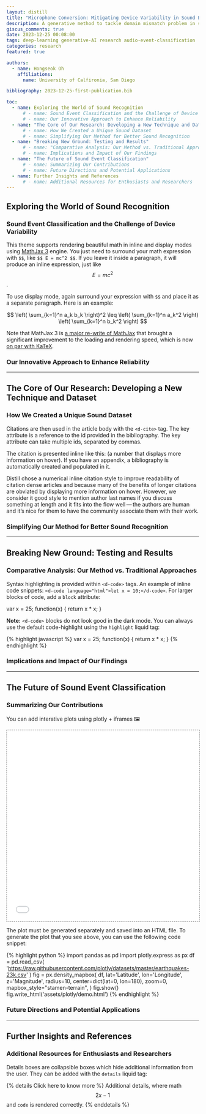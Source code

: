 ```yaml
---
layout: distill
title: "Microphone Conversion: Mitigating Device Variability in Sound Event Classification"
description: A generative method to tackle domain mismatch problem in sound event classifcation systems
giscus_comments: true
date: 2023-12-25 00:08:00
tags: deep-learning generative-AI research audio-event-classification
categories: research
featured: true

authors:
  - name: Hongseok Oh
    affiliations:
      name: University of Calfironia, San Diego

bibliography: 2023-12-25-first-publication.bib

toc:
  - name: Exploring the World of Sound Recognition
      # - name: Sound Event Classification and the Challenge of Device Variability
      # - name: Our Innovative Approach to Enhance Reliability
  - name: "The Core of Our Research: Developing a New Technique and Dataset"
      # - name: How We Created a Unique Sound Dataset
      # - name: Simplifying Our Method for Better Sound Recognition
  - name: "Breaking New Ground: Testing and Results"
      # - name: "Comparative Analysis: Our Method vs. Traditional Approaches"
      # - name: Implications and Impact of Our Findings
  - name: "The Future of Sound Event Classification"
      # - name: Summarizing Our Contributions
      # - name: Future Directions and Potential Applications
  - name: Further Insights and References
      # - name: Additional Resources for Enthusiasts and Researchers
---
```


## Exploring the World of Sound Recognition
### Sound Event Classification and the Challenge of Device Variability
This theme supports rendering beautiful math in inline and display modes using [MathJax 3](https://www.mathjax.org/) engine.
You just need to surround your math expression with `$$`, like `$$ E = mc^2 $$`.
If you leave it inside a paragraph, it will produce an inline expression, just like $$ E = mc^2 $$.

To use display mode, again surround your expression with `$$` and place it as a separate paragraph.
Here is an example:

$$
\left( \sum_{k=1}^n a_k b_k \right)^2 \leq \left( \sum_{k=1}^n a_k^2 \right) \left( \sum_{k=1}^n b_k^2 \right)
$$

Note that MathJax 3 is [a major re-write of MathJax](https://docs.mathjax.org/en/latest/upgrading/whats-new-3.0.html) that brought a significant improvement to the loading and rendering speed, which is now [on par with KaTeX](http://www.intmath.com/cg5/katex-mathjax-comparison.php).
### Our Innovative Approach to Enhance Reliability

***

## The Core of Our Research: Developing a New Technique and Dataset
### How We Created a Unique Sound Dataset
Citations are then used in the article body with the `<d-cite>` tag.
The key attribute is a reference to the id provided in the bibliography.
The key attribute can take multiple ids, separated by commas.

The citation is presented inline like this: <d-cite key="gregor2015draw"></d-cite> (a number that displays more information on hover).
If you have an appendix, a bibliography is automatically created and populated in it.

Distill chose a numerical inline citation style to improve readability of citation dense articles and because many of the benefits of longer citations are obviated by displaying more information on hover.
However, we consider it good style to mention author last names if you discuss something at length and it fits into the flow well — the authors are human and it’s nice for them to have the community associate them with their work.
### Simplifying Our Method for Better Sound Recognition

***

## Breaking New Ground: Testing and Results
### Comparative Analysis: Our Method vs. Traditional Approaches
Syntax highlighting is provided within `<d-code>` tags.
An example of inline code snippets: `<d-code language="html">let x = 10;</d-code>`.
For larger blocks of code, add a `block` attribute:

<d-code block language="javascript">
  var x = 25;
  function(x) {
    return x * x;
  }
</d-code>

**Note:** `<d-code>` blocks do not look good in the dark mode.
You can always use the default code-highlight using the `highlight` liquid tag:

{% highlight javascript %}
var x = 25;
function(x) {
  return x * x;
}
{% endhighlight %}
### Implications and Impact of Our Findings
***

## The Future of Sound Event Classification
### Summarizing Our Contributions
You can add interative plots using plotly + iframes :framed_picture:

<div class="l-page">
  <iframe src="{{ '/assets/plotly/demo.html' | relative_url }}" frameborder='0' scrolling='no' height="500px" width="100%" style="border: 1px dashed grey;"></iframe>
</div>

The plot must be generated separately and saved into an HTML file.
To generate the plot that you see above, you can use the following code snippet:

{% highlight python %}
import pandas as pd
import plotly.express as px
df = pd.read_csv(
  'https://raw.githubusercontent.com/plotly/datasets/master/earthquakes-23k.csv'
)
fig = px.density_mapbox(
  df,
  lat='Latitude',
  lon='Longitude',
  z='Magnitude',
  radius=10,
  center=dict(lat=0, lon=180),
  zoom=0,
  mapbox_style="stamen-terrain",
)
fig.show()
fig.write_html('assets/plotly/demo.html')
{% endhighlight %}
### Future Directions and Potential Applications
***

## Further Insights and References
### Additional Resources for Enthusiasts and Researchers
Details boxes are collapsible boxes which hide additional information from the user. They can be added with the `details` liquid tag:

{% details Click here to know more %}
Additional details, where math $$ 2x - 1 $$ and `code` is rendered correctly.
{% enddetails %}